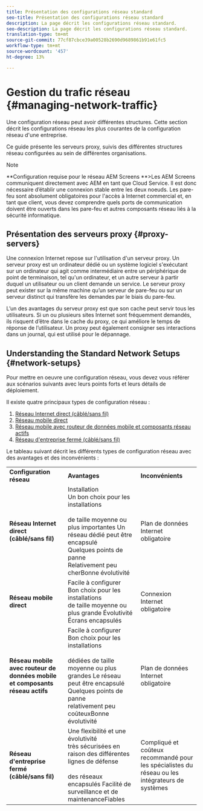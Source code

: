 ```yaml
---
title: Présentation des configurations réseau standard
seo-title: Présentation des configurations réseau standard
description: La page décrit les configurations réseau standard.
seo-description: La page décrit les configurations réseau standard.
translation-type: tm+mt
source-git-commit: 77cf87cbce39a00528b2690d9689861b91e61fc5
workflow-type: tm+mt
source-wordcount: '457'
ht-degree: 13%

---
```



# Gestion du trafic réseau {#managing-network-traffic}

Une configuration réseau peut avoir différentes structures. Cette section décrit les configurations réseau les plus courantes de la configuration réseau d&#39;une entreprise.

Ce guide présente les serveurs proxy, suivis des différentes structures réseau configurées au sein de différentes organisations.

>[!NOTE]
>**Configuration requise pour le réseau AEM Screens **>Les AEM Screens communiquent directement avec AEM en tant que Cloud Service. Il est donc nécessaire d’établir une connexion stable entre les deux noeuds. Les pare-feu sont absolument obligatoires pour l&#39;accès à Internet commercial et, en tant que client, vous devez comprendre quels ports de communication doivent être ouverts dans les pare-feu et autres composants réseau liés à la sécurité informatique.

## Présentation des serveurs proxy {#proxy-servers}

Une connexion Internet repose sur l&#39;utilisation d&#39;un serveur proxy. Un serveur proxy est un ordinateur dédié ou un système logiciel s&#39;exécutant sur un ordinateur qui agit comme intermédiaire entre un périphérique de point de terminaison, tel qu&#39;un ordinateur, et un autre serveur à partir duquel un utilisateur ou un client demande un service. Le serveur proxy peut exister sur la même machine qu’un serveur de pare-feu ou sur un serveur distinct qui transfère les demandes par le biais du pare-feu.

L’un des avantages du serveur proxy est que son cache peut servir tous les utilisateurs. Si un ou plusieurs sites Internet sont fréquemment demandés, ils risquent d’être dans le cache du proxy, ce qui améliore le temps de réponse de l’utilisateur. Un proxy peut également consigner ses interactions dans un journal, qui est utilisé pour le dépannage.

## Understanding the Standard Network Setups {#network-setups}

Pour mettre en oeuvre une configuration réseau, vous devez vous référer aux scénarios suivants avec leurs points forts et leurs détails de déploiement.

Il existe quatre principaux types de configuration réseau :

1. [Réseau Internet direct (câblé/sans fil)](/help/using/direct-internet-network.md)
1. [Réseau mobile direct](/help/using/mobile-network.md)
1. [Réseau mobile avec routeur de données mobile et composants réseau actifs](/help/using/mobile-network-router.md)
1. [Réseau d&#39;entreprise fermé (câblé/sans fil)](/help/using/enclosed-corporate-network.md)

Le tableau suivant décrit les différents types de configuration réseau avec des avantages et des inconvénients :

<table>
 <tbody>
  <tr>
   <td><strong>Configuration réseau</strong></td>
   <td><strong>Avantages</strong></td>
   <td><strong>Inconvénients</strong></td>
  </tr>
  <tr>
   <td><strong>Réseau Internet direct (câblé/sans fil)</strong></td>
   <td>Installation<br>Un bon choix pour les installations<br><br>de taille moyenne ou plus importantes Un réseau dédié peut être encapsulé<br>Quelques points de panne<br>Relativement peu cherBonne évolutivité</td>
   <td>Plan de données Internet obligatoire </td>
  </tr>
    <tr>
   <td><strong>Réseau mobile direct</strong></td>
   <td>Facile à configurer<br>Bon choix pour les installations<br>de taille moyenne ou plus grande Évolutivité<br>Écrans encapsulés
</td>
   <td>Connexion Internet obligatoire</td>
  </tr>
    <tr>
<tr>
   <td><strong>Réseau mobile avec routeur de données mobile et composants réseau actifs</strong></td>
   <td>Facile à configurer<br>Bon choix pour les installations<br><br>dédiées de taille moyenne ou plus grandes Le réseau peut être encapsulé<br>Quelques points de panne<br>relativement peu coûteuxBonne évolutivité</br></td>
   <td>Plan de données Internet obligatoire</td>
  </tr>
    <tr>

<td><strong>Réseau d'entreprise fermé (câblé/sans fil)</strong></td>
   <td>Une flexibilité et une évolutivité<br>très sécurisées en raison des différentes lignes de défense<br><br>des réseaux<br>encapsulés Facilité de surveillance et de maintenanceFiables</td>
   <td>Compliqué et coûteux<br>recommandé pour les spécialistes du réseau ou les intégrateurs de systèmes</td>
  </tr>
  </tr>
 </tbody>
</table>


